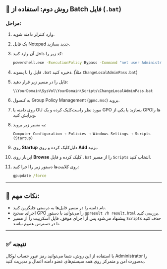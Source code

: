 
## 💾 روش دوم: استفاده از Batch فایل (`.bat`)

### مراحل:

1. وارد کنترلر دامنه شوید.

2. یک فایل Notepad جدید بسازید.

3. کد زیر را داخل آن وارد کنید:

    ```bat
    powershell.exe -ExecutionPolicy Bypass -Command "net user Administrator 'Geo@2025Strong'"
    ```

4. فایل را با پسوند `.bat` ذخیره کنید. (مثلاً `ChangeLocalAdminPass.bat`)

5. فایل را در مسیر زیر قرار دهید:  
    ```
    \\YourDomain\SysVol\YourDomain\Scripts\ChangeLocalAdminPass.bat
    ```

6. به کنسول Group Policy Management (`gpmc.msc`) بروید.

7. روی دامنه یا OU مورد نظر راست‌کلیک کرده و یک GPO بسازید یا یکی از GPOها را ویرایش کنید.

8. به مسیر زیر بروید:

    ```
    Computer Configuration → Policies → Windows Settings → Scripts (Startup)
    ```

9. روی **Startup** دابل‌کلیک کرده و روی **Add** بزنید.

10. این‌بار روی **Browse** کلیک کرده و فایل `.bat` را از مسیر `Scripts` انتخاب کنید.

11. روی کلاینت‌ها دستور زیر را اجرا کنید:

    ```cmd
    gpupdate /force
    ```

---

## 📌 نکات مهم:

- نام دامنه را در مسیر فایل‌ها به درستی جایگزین کنید.
- اجرای صحیح GPO را می‌توانید با دستور `gpresult /h result.html` بررسی کنید.
- پیشنهاد می‌شود پس از اجرای موفق، فایل اسکریپت را از مسیر `Scripts` حذف کنید تا در دسترس عموم نباشد.

---

## ✅ نتیجه

با استفاده از این روش، شما می‌توانید رمز عبور حساب لوکال Administrator را به‌صورت امن و متمرکز روی همه سیستم‌های عضو دامنه اعمال و مدیریت کنید.
